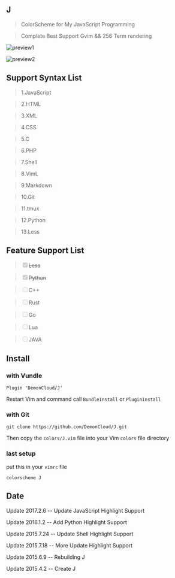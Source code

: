 ## J

> ColorScheme for My JavaScript Programming

> Complete Best Support Gvim && 256 Term rendering

<img src="http://7j1zwt.com1.z0.glb.clouddn.com/Screenshot%20from%202016-11-06%2016-18-25.png" alt="preview1"></img>

<img src="http://7j1zwt.com1.z0.glb.clouddn.com/Screenshot%20from%202016-11-06%2016-17-45.png" alt="preview2"></img>

## Support Syntax List

>	1.JavaScript

>	2.HTML

>	3.XML

>	4.CSS

>	5.C

>	6.PHP

>	7.Shell

>	8.VimL

>	9.Markdown

>	10.Git

>	11.tmux

>	12.Python

>	13.Less

## Feature Support List

>	<del><input type="checkbox" disabled checked>Less</del>

>	<del><input type="checkbox" disabled checked>Python</del>

>	<input type="checkbox" disabled>C++

>	<input type="checkbox" disabled>Rust

>	<input type="checkbox" disabled>Go

>	<input type="checkbox" disabled>Lua

>	<input type="checkbox" disabled>JAVA

## Install

### with Vundle 

``Plugin 'DemonCloud/J'``

 Restart Vim and command call ``BundleInstall`` or ``PluginInstall``

### with Git 

``git clone https://github.com/DemonCloud/J.git``

 Then copy the ``colors/J.vim`` file into your Vim ``colors`` file directory

### last setup
 put this in your ``vimrc`` file

``colorscheme J``


## Date
Update  2017.2.6 -- Update JavaScript Highlight Support

Update  2016.1.2 -- Add Python Highlight Support

Update  2015.7.24 -- Update Shell Highlight Support

Update  2015.7.18 -- More Update Highlight Support

Update  2015.6.9 -- Rebuilding J

Update  2015.4.2 -- Create J
